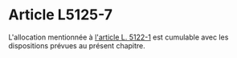 # Article L5125-7

L'allocation mentionnée à [l'article L. 5122-1][1] est cumulable avec les dispositions prévues au présent chapitre.

 [1]: /affichCodeArticle.do?cidTexte=LEGITEXT000006072050&idArticle=LEGIARTI000006903470&dateTexte=&categorieLien=cid
